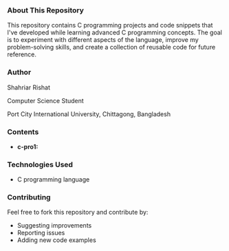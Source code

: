 

### About This Repository
This repository contains C programming projects and code snippets that I've developed while learning advanced C programming concepts. The goal is to experiment with different aspects of the language, improve my problem-solving skills, and create a collection of reusable code for future reference.

### Author
Shahriar Rishat

Computer Science Student

Port City International University, Chittagong, Bangladesh

### Contents
* **c-pro1:** 

### Technologies Used
* C programming language

### Contributing
Feel free to fork this repository and contribute by:
* Suggesting improvements
* Reporting issues
* Adding new code examples


